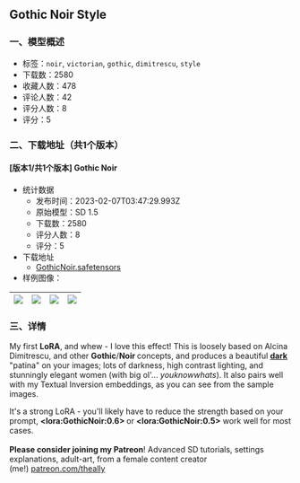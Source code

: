 ## Gothic Noir Style
### 一、模型概述

- 标签：`noir`, `victorian`, `gothic`, `dimitrescu`, `style`
- 下载数：2580
- 收藏人数：478
- 评论人数：42
- 评分人数：8
- 评分：5

### 二、下载地址（共1个版本）

#### [版本1/共1个版本] Gothic Noir

- 统计数据
  - 发布时间：2023-02-07T03:47:29.993Z
  - 原始模型：SD 1.5
  - 下载数：2580
  - 评分人数：8
  - 评分：5
- 下载地址
  - [GothicNoir.safetensors](https://civitai.com/api/download/models/7013)
- 样例图像：

| <img src="https://image.civitai.com/xG1nkqKTMzGDvpLrqFT7WA/9860735f-e010-4271-5d5c-e7cbe2e7d400/width=450/65280.jpeg" /> | <img src="https://image.civitai.com/xG1nkqKTMzGDvpLrqFT7WA/82384678-a517-4f0e-cd93-1e52de904e00/width=450/64396.jpeg" /> | <img src="https://image.civitai.com/xG1nkqKTMzGDvpLrqFT7WA/a003dfdc-ccba-468b-67bb-362f2ae68200/width=450/64747.jpeg" /> | <img src="https://image.civitai.com/xG1nkqKTMzGDvpLrqFT7WA/45ff3690-d675-48fb-685b-68982fdf0300/width=450/64746.jpeg" /> |
| ---- | ---- | ---- | ---- |


### 三、详情
<p>My first <strong>LoRA</strong>, and whew - I love this effect! This is loosely based on Alcina Dimitrescu, and other <strong>Gothic</strong>/<strong>Noir </strong>concepts, and produces a beautiful <strong><u>dark</u></strong> "patina" on your images; lots of darkness, high contrast lighting, and stunningly elegant women (with big ol'... <em>youknowwhats</em>). It also pairs well with my Textual Inversion embeddings, as you can see from the sample images.</p><p></p><p>It's a strong LoRA - you'll likely have to reduce the strength based on your prompt, <strong>&lt;lora:GothicNoir:0.6&gt; </strong>or <strong>&lt;lora:GothicNoir:0.5&gt;</strong> work well for most cases.<br /><br /><strong>Please consider joining my Patreon</strong>! Advanced SD tutorials, settings explanations, adult-art, from a female content creator (me!) <a target="_blank" rel="ugc" href="http://patreon.com/theally">patreon.com/theally</a></p>